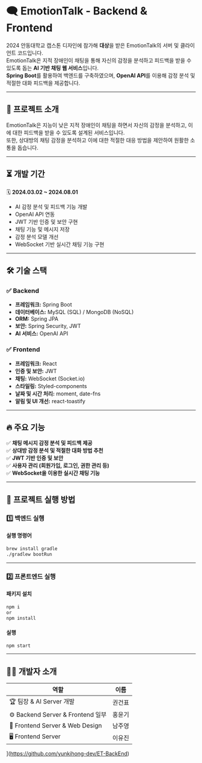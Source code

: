# 🗨️ EmotionTalk - Backend & Frontend  

2024 안동대학교 캡스톤 디자인에 참가해 **대상**을 받은 EmotionTalk의 서버 및 클라이언트 코드입니다.  
EmotionTalk은 지적 장애인이 채팅을 통해 자신의 감정을 분석하고 피드백을 받을 수 있도록 돕는 **AI 기반 채팅 웹 서비스**입니다.  
**Spring Boot**를 활용하여 백엔드를 구축하였으며, **OpenAI API**를 이용해 감정 분석 및 적절한 대화 피드백을 제공합니다.  

---

## 📌 프로젝트 소개  
EmotionTalk은 지능이 낮은 지적 장애인이 채팅을 하면서 자신의 감정을 분석하고, 이에 대한 피드백을 받을 수 있도록 설계된 서비스입니다.  
또한, 상대방의 채팅 감정을 분석하고 이에 대한 적절한 대응 방법을 제안하여 원활한 소통을 돕습니다.  

---

## ⏳ 개발 기간  
🗓 **2024.03.02 ~ 2024.08.01**  
- AI 감정 분석 및 피드백 기능 개발  
- OpenAI API 연동  
- JWT 기반 인증 및 보안 구현  
- 채팅 기능 및 메시지 저장  
- 감정 분석 모델 개선  
- WebSocket 기반 실시간 채팅 기능 구현  

---

## 🛠 기술 스택  

### ✅ Backend  
- **프레임워크:** Spring Boot  
- **데이터베이스:** MySQL (SQL) / MongoDB (NoSQL)  
- **ORM:** Spring JPA  
- **보안:** Spring Security, JWT  
- **AI 서비스:** OpenAI API  

### ✅ Frontend  
- **프레임워크:** React  
- **인증 및 보안:** JWT  
- **채팅:** WebSocket (Socket.io)  
- **스타일링:** Styled-components  
- **날짜 및 시간 처리:** moment, date-fns  
- **알림 및 UI 개선:** react-toastify  

---

## 🔥 주요 기능  
✅ **채팅 메시지 감정 분석 및 피드백 제공**  
✅ **상대방 감정 분석 및 적절한 대화 방법 추천**  
✅ **JWT 기반 인증 및 보안**  
✅ **사용자 관리 (회원가입, 로그인, 권한 관리 등)**  
✅ **WebSocket을 이용한 실시간 채팅 기능**  

---

## 🚀 프로젝트 실행 방법  


### 1️⃣ 백엔드 실행 
#### 실행 명령어  
```sh
brew install gradle
./gradlew bootRun
```

---

### 2️⃣ 프론트엔드 실행  
#### 패키지 설치  
```sh
npm i
or
npm install
```
#### 실행  
```sh
npm start
```

---

## 🧑‍💻 개발자 소개  

| 역할 | 이름 |
|------|------|
| 🏆 팀장 & AI Server 개발 | 권건표 |
| ⚙️ Backend Server & Frontend 일부 | 홍윤기 |
| 🎨 Frontend Server & Web Design | 남주영 |
| 🖥 Frontend Server | 이유진 |
](https://github.com/yunkihong-dev/ET-BackEnd)
